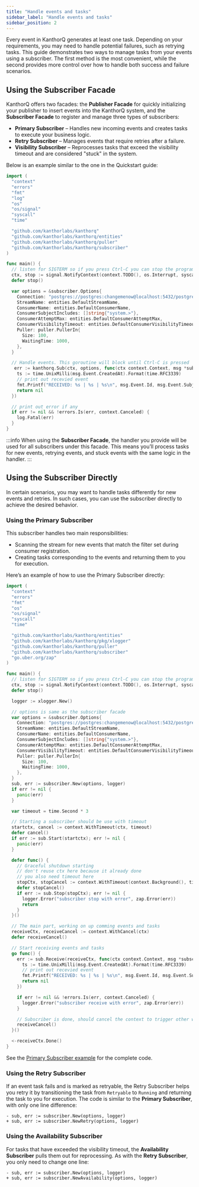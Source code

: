 ```yaml
---
title: "Handle events and tasks"
sidebar_label: "Handle events and tasks"
sidebar_position: 2
---
```


Every event in KanthorQ generates at least one task. Depending on your requirements, you may need to handle potential failures, such as retrying tasks. This guide demonstrates two ways to manage tasks from your events using a subscriber. The first method is the most convenient, while the second provides more control over how to handle both success and failure scenarios.

## Using the Subscriber Facade

KanthorQ offers two facades: the **Publisher Facade** for quickly initializing your publisher to insert events into the KanthorQ system, and the **Subscriber Facade** to register and manage three types of subscribers:

- **Primary Subscriber** – Handles new incoming events and creates tasks to execute your business logic.
- **Retry Subscriber** – Manages events that require retries after a failure.
- **Visibility Subscriber** – Reprocesses tasks that exceed the visibility timeout and are considered "stuck" in the system.

Below is an example similar to the one in the Quickstart guide:

```go
import (
  "context"
  "errors"
  "fmt"
  "log"
  "os"
  "os/signal"
  "syscall"
  "time"

  "github.com/kanthorlabs/kanthorq"
  "github.com/kanthorlabs/kanthorq/entities"
  "github.com/kanthorlabs/kanthorq/puller"
  "github.com/kanthorlabs/kanthorq/subscriber"
)

func main() {
  // listen for SIGTERM so if you press Ctrl-C you can stop the program
  ctx, stop := signal.NotifyContext(context.TODO(), os.Interrupt, syscall.SIGINT, syscall.SIGTERM)
  defer stop()

  var options = &subscriber.Options{
    Connection: "postgres://postgres:changemenow@localhost:5432/postgres?sslmode=disable",
    StreamName: entities.DefaultStreamName,
    ConsumerName: entities.DefaultConsumerName,
    ConsumerSubjectIncludes: []string{"system.>"},
    ConsumerAttemptMax: entities.DefaultConsumerAttemptMax,
    ConsumerVisibilityTimeout: entities.DefaultConsumerVisibilityTimeout,
    Puller: puller.PullerIn{
      Size: 100,
      WaitingTime: 1000,
    },
  }

  // Handle events. This goroutine will block until Ctrl-C is pressed
   err := kanthorq.Sub(ctx, options, func(ctx context.Context, msg *subscriber.Message) error {
    ts := time.UnixMilli(msg.Event.CreatedAt).Format(time.RFC3339)
    // print out recevied event
    fmt.Printf("RECEIVED: %s | %s | %s\n", msg.Event.Id, msg.Event.Subject, ts)
    return nil
  })

  // print out error if any
  if err != nil && !errors.Is(err, context.Canceled) {
    log.Fatal(err)
  }
}
```

:::info
When using the **Subscriber Facade**, the handler you provide will be used for all subscribers under this facade. This means you’ll process tasks for new events, retrying events, and stuck events with the same logic in the handler.
:::

## Using the Subscriber Directly

In certain scenarios, you may want to handle tasks differently for new events and retries. In such cases, you can use the subscriber directly to achieve the desired behavior.

### Using the Primary Subscriber

This subscriber handles two main responsibilities:

- Scanning the stream for new events that match the filter set during consumer registration.
- Creating tasks corresponding to the events and returning them to you for execution.

Here’s an example of how to use the Primary Subscriber directly:

```go
import (
  "context"
  "errors"
  "fmt"
  "os"
  "os/signal"
  "syscall"
  "time"

  "github.com/kanthorlabs/kanthorq/entities"
  "github.com/kanthorlabs/kanthorq/pkg/xlogger"
  "github.com/kanthorlabs/kanthorq/puller"
  "github.com/kanthorlabs/kanthorq/subscriber"
  "go.uber.org/zap"
)

func main() {
  // listen for SIGTERM so if you press Ctrl-C you can stop the program
  ctx, stop := signal.NotifyContext(context.TODO(), os.Interrupt, syscall.SIGINT, syscall.SIGTERM)
  defer stop()

  logger := xlogger.New()

  // options is same as the subscriber facade
  var options = &subscriber.Options{
    Connection: "postgres://postgres:changemenow@localhost:5432/postgres?sslmode=disable",
    StreamName: entities.DefaultStreamName,
    ConsumerName: entities.DefaultConsumerName,
    ConsumerSubjectIncludes: []string{"system.>"},
    ConsumerAttemptMax: entities.DefaultConsumerAttemptMax,
    ConsumerVisibilityTimeout: entities.DefaultConsumerVisibilityTimeout,
    Puller: puller.PullerIn{
      Size: 100,
      WaitingTime: 1000,
    },
  }
  sub, err := subscriber.New(options, logger)
  if err != nil {
    panic(err)
  }

  var timeout = time.Second * 3

  // Starting a subscriber should be use with timeout
  startctx, cancel := context.WithTimeout(ctx, timeout)
  defer cancel()
  if err := sub.Start(startctx); err != nil {
    panic(err)
  }

  defer func() {
    // Graceful shutdown starting
    // don't reuse ctx here because it already done
    // you also need timeout here
    stopCtx, stopCancel := context.WithTimeout(context.Background(), timeout)
    defer stopCancel()
    if err := sub.Stop(stopCtx); err != nil {
      logger.Error("subscriber stop with error", zap.Error(err))
      return
    }
  }()

  // The main part, working on up comming events and tasks
  receiveCtx, receiveCancel := context.WithCancel(ctx)
  defer receiveCancel()

  // Start receiving events and tasks
  go func() {
    err := sub.Receive(receiveCtx, func(ctx context.Context, msg *subscriber.Message) error {
      ts := time.UnixMilli(msg.Event.CreatedAt).Format(time.RFC3339)
      // print out recevied event
      fmt.Printf("RECEIVED: %s | %s | %s\n", msg.Event.Id, msg.Event.Subject, ts)
      return nil
    })

    if err != nil && !errors.Is(err, context.Canceled) {
      logger.Error("subscriber receive with error", zap.Error(err))
    }

    // Subscriber is done, should cancel the context to trigger other workflows
    receiveCancel()
  }()

  <-receiveCtx.Done()
}
```

See the [Primary Subscriber example](https://github.com/kanthorlabs/kanthorq/blob/main/example/primary-subscriber/main.go) for the complete code.

### Using the Retry Subscriber

If an event task fails and is marked as retryable, the Retry Subscriber helps you retry it by transitioning the task from `Retryable` to `Running` and returning the task to you for execution. The code is similar to the **Primary Subscriber**, with only one line difference:

```git
- sub, err := subscriber.New(options, logger)
+ sub, err := subscriber.NewRetry(options, logger)
```

### Using the Availability Subscriber

For tasks that have exceeded the visibility timeout, the **Availability Subscriber** pulls them out for reprocessing. As with the **Retry Subscriber**, you only need to change one line:

```git
- sub, err := subscriber.New(options, logger)
+ sub, err := subscriber.NewAvailability(options, logger)
```

